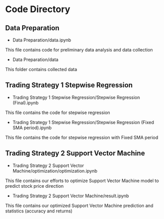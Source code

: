 # Code Directory

## Data Preparation

- Data Preparation/data.ipynb

This file contains code for preliminary data analysis and data collection

- Data Preparation/data

This folder contains collected data

## Trading Strategy 1 Stepwise Regression

- Trading Strategy 1 Stepwise Regression/Stepwise Regression (Final).ipynb

This file contains the code for stepwise regression

- Trading Strategy 1 Stepwise Regression/Stepwise Regression (Fixed SMA period).ipynb

This file contains the code for stepwise regression with Fixed SMA period

## Trading Strategy 2 Support Vector Machine

- Trading Strategy 2 Support Vector Machine/optimization/optimization.ipynb

This file contains our efforts to optimize Support Vector Machine model to predict stock price direction

- Trading Strategy 2 Support Vector Machine/result.ipynb

This file contains our optimized Support Vector Machine prediction and statistics (accuracy and returns)